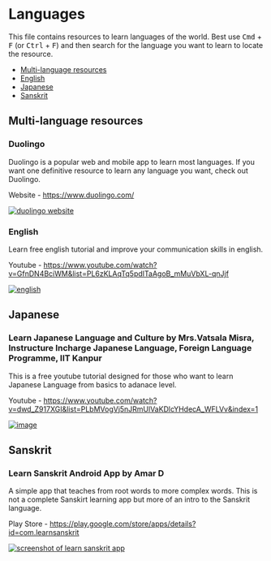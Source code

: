 # Languages

This file contains resources to learn languages of the world. Best use <kbd>Cmd</kbd> + <kbd>F</kbd> (or <kbd>Ctrl</kbd> + <kbd>F</kbd>) and then search for the language you want to learn to locate the resource.

* [Multi-language resources](#multi)
* [English](#english)
* [Japanese](#japanese)
* [Sanskrit](#sanskrit)


<a name="multi"></a>
## Multi-language resources

### Duolingo

Duolingo is a popular web and mobile app to learn most languages. If you want one definitive resource to learn any language you want, check out Duolingo.

Website - https://www.duolingo.com/

[![duolingo website](https://user-images.githubusercontent.com/4047597/66025579-706fea00-e514-11e9-855d-e935229432ac.png)](https://duolingo.com)


### English

Learn free english tutorial and improve your communication skills in english.

Youtube - https://www.youtube.com/watch?v=GfnDN4BciWM&list=PL6zKLAqTq5pdITaAgoB_mMuVbXL-qnJjf

[![english](https://user-images.githubusercontent.com/41269164/70046238-a2243080-15eb-11ea-8de6-e5c00e75cc9b.PNG)](https://www.evidyarthi.in/english/english-grammar)


## Japanese

### Learn Japanese Language and Culture by Mrs.Vatsala Misra, Instructure Incharge Japanese Language, Foreign Language Programme, IIT Kanpur

This is a free youtube tutorial designed for those who want to learn Japanese Language from basics to adanace level.

Youtube - https://www.youtube.com/watch?v=dwd_Z917XGI&list=PLbMVogVj5nJRmUlVaKDlcYHdecA_WFLVv&index=1

[![image](https://user-images.githubusercontent.com/41269164/70128957-e70b9e00-16a3-11ea-8c5e-2aa2ea93b684.png)](https://www.youtube.com/watch?v=dwd_Z917XGI&list=PLbMVogVj5nJRmUlVaKDlcYHdecA_WFLVv&index=1)


## Sanskrit

### Learn Sanskrit Android App by Amar D

A simple app that teaches from root words to more complex words. This is not a complete Sanskirt learning app but more of an intro to the Sanskrit language.

Play Store - https://play.google.com/store/apps/details?id=com.learnsanskrit

[![screenshot of learn sanskrit app](https://user-images.githubusercontent.com/4047597/66036406-c3549c00-e52a-11e9-8acd-8a95a1cc736e.jpg)](https://play.google.com/store/apps/details?id=com.learnsanskrit)
